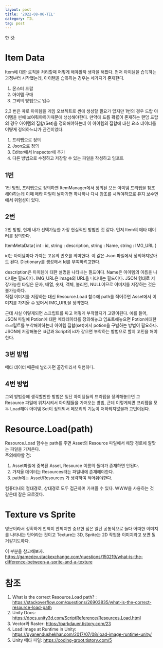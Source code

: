 ```yaml
---
layout: post
title: '2022-08-06-TIL'
category: TIL
tag: post
---
```


한 것:
# Item Data
Item에 대한 로직을 처리할때 어떻게 해야할까 생각을 해봤다. 먼저 아이템을 습득하는 과정부터 시작했는데, 아이템을 습득하는 경우는 세가지가 존재한다.
1. 몬스터 드랍
2. 아이템 구매
3. 그외의 방법으로 입수

2,3 번은 따로 아이템을 게임 오브젝트로 씬에 생성할 필요가 없지만 1번의 경우 드랍 아이템을 씬에 보여줘야하기때문에 생성해야한다. 만약에 드롭 확률이 존재하는 랜덤 드랍의 경우 아이템의 집합(Set)을 정의해야하는데 이 아이템의 집합에 대한 요소 데이터를 어떻게 정의하느냐가 관건이었다.
1. 프리팹으로 정의
2. Json으로 정의
3. Editor에서 Inspector에 추가
4. 다른 방법으로 수정하고 저장할 수 있는 파일을 작성하고 임포트

## 1번
1번 방법, 프리팹으로 정의하면 ItemManager에서 정의된 모든 아이템 프리팹을 참조해야하는데 이때 메타 파일이 날아가면 하나하나 다시 참조를 시켜야하므로 유지 보수면에서 위험성이 있다.    

## 2번
2번 방법, 현재 내가 선택가능한 가장 현실적인 방법인 것 같다. 먼저 Item의 메타 데이터를 정의한다. 

ItemMetaData{
    int : id,
    string : description,
    string : Name,
    string : IMG_URL
}

id는 아이템마다 가지는 고유의 번호를 의미한다. 이 값은 Json 파일에서 정의하지않아도 된다. Dictionary를 생성해서 Id를 부여하려고한다.

description은 아이템에 대한 설명을 나타내는 필드이다.
Name은 아이템의 이름을 나타내는 필드이다.
IMG_URL은 image의 URL을 나타내는 필드이다. JSON 형태로 저장가능한 타입은 문자, 배열, 숫자, 객체, 불리언, NULL이므로 이미지를 저장하는 것은 불가능하다.  
 직접 이미지를 저장하는 대신 Resource.Load 함수에 path를 적어주면 Asset에서 이미지를 가져올 수 있어서 IMG_URL을 정의했다.

근데 사실 이렇게되면 스크립트를 짜고 어떻게 부착할지가 고민이된다. 예를 들어, JSON 파일에 Potion에 대한 메타데이터를 정의해놓고 임포트해놓으면 Potion에대한 스크립트를 부착해야하는데 아이템 집합(set)에서 potion을 구별하는 방법이 필요하다. JSON에 저장해놓은 id값과 Script의 id가 같으면 부착하는 방법으로 할지 고민을 해야한다.

## 3번 방법
메타 데이터 때문에 날라가면 끝장이라서 위험하다.

## 4번 방법
그외 방법중에 생각할만한 방법은 일단 아이템들의 프리팹을 정의해놓으면 그 Resource 파일에 위치시켜서 아이템들을 가져오는 방법, 근데 이렇게되면 프리팹을 모두 Load해야 아이템 Set이 정의되서 메모리의 기능이 저하되지않을까 고민이된다.

# Resource.Load(path)
Resource.Load 함수는 path를 주면 Asset의 Resource 파일에서 해당 경로에 알맞는 파일을 가져온다.   
주의해야할 점:
1. Asset파일에 중복된 Asset, Resource 이름의 폴더가 존재하면 안된다.
2. 가져올 데이터는 Resources라는 파일내에 존재해야한다.
3. path에는 Asset/Resources 가 생략하여 적어줘야한다.

컴퓨터내의 절대경로, 상대경로 모두 접근하여 가져올 수 있다. WWW을 사용하는 것 같은데 잘은 모르겠다.

# Texture vs Sprite
영문이라서 정확하게 번역이 안되지만 중요한 점은 일단 공통적으로 둘다 어떠한 이미지를 나타내는 단어라는 것이고 Texture는 3D, Sprite는 2D 작업용 이미지라고 보면 될거같기도하다.

이 부분을 참고해보자.  
https://gamedev.stackexchange.com/questions/150219/what-is-the-difference-between-a-sprite-and-a-texture


# 참조

1. What is the correct Resource.Load path? : https://stackoverflow.com/questions/26903835/what-is-the-correct-resource-load-path  
2. Unity Docs: https://docs.unity3d.com/ScriptReference/Resources.Load.html
3. Vector와 Raster: https://parkdauer.tistory.com/23
4. Load Image at Runtime in Unity: https://gyanendushekhar.com/2017/07/08/load-image-runtime-unity/
5. Unity 메타 파일: https://coding-groot.tistory.com/5